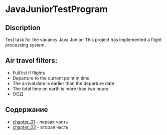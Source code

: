 

# JavaJuniorTestProgram
## Discription
Test task for the vacancy Java Junior. This project has implemented a flight processing system:
## Air travel filters:
- Full list if flights
- Departure to the current point in time
- The arrival date is earlier than the departure date
- The total time on earth is more than two hours
- ООД
## Содержание
- [chapter_01](https://github.com/Foneom/job4j_design/tree/master/src/main/java/ru/job4j/chapter_001) - первая часть
- [chapter_02](https://github.com/Foneom/job4j_design/tree/master/src/main/java/ru/job4j/chapter_002) - вторая часть
